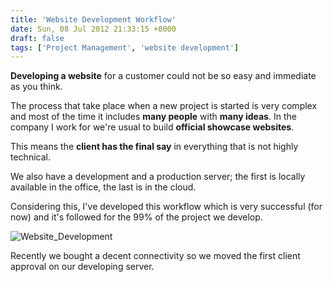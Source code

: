 ```yaml
---
title: 'Website Development Workflow'
date: Sun, 08 Jul 2012 21:33:15 +0000
draft: false
tags: ['Project Management', 'website development']
---
```


**Developing a website** for a customer could not be so easy and immediate as you think.

The process that take place when a new project is started is very complex and most of the time it includes **many
people** with **many ideas**. In the company I work for we're usual to build **official showcase websites**.

This means the **client has the final say** in everything that is not highly technical.

We also have a development and a production server; the first is locally available in the office, the last is in the
cloud.

Considering this, I've developed this workflow which is very successful (for now) and it's followed for the 99% of the
project we develop.

![](/old-blog/website-development-workflow/Website_Development.png "Website_Development")

Recently we bought a decent connectivity so we moved the first client approval on our developing server.